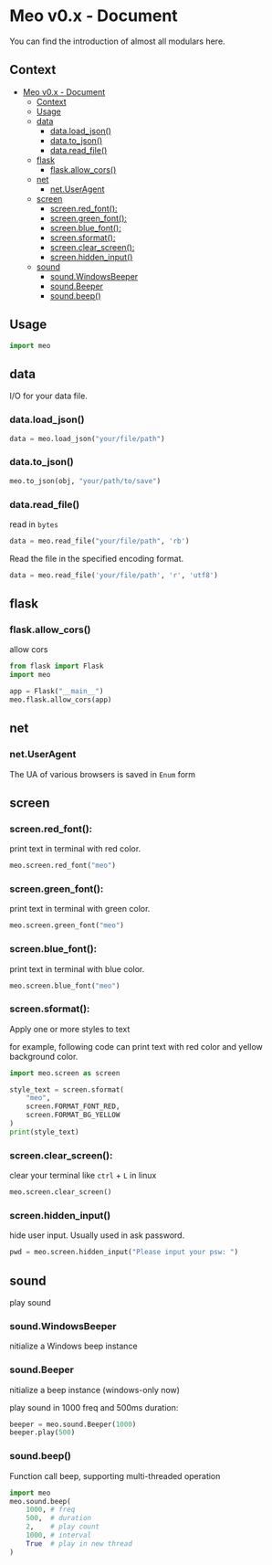 # Meo v0.x - Document

You can find the introduction of almost all modulars here.

## Context

- [Meo v0.x - Document](#meo-v0x---document)
  - [Context](#context)
  - [Usage](#usage)
  - [data](#data)
    - [data.load_json()](#dataload_json)
    - [data.to_json()](#datato_json)
    - [data.read_file()](#dataread_file)
  - [flask](#flask)
    - [flask.allow_cors()](#flaskallow_cors)
  - [net](#net)
    - [net.UserAgent](#netuseragent)
  - [screen](#screen)
    - [screen.red_font():](#screenred_font)
    - [screen.green_font():](#screengreen_font)
    - [screen.blue_font():](#screenblue_font)
    - [screen.sformat():](#screensformat)
    - [screen.clear_screen():](#screenclear_screen)
    - [screen.hidden_input()](#screenhidden_input)
  - [sound](#sound)
    - [sound.WindowsBeeper](#soundwindowsbeeper)
    - [sound.Beeper](#soundbeeper)
    - [sound.beep()](#soundbeep)

## Usage

```python
import meo
```

## data

I/O for your data file.

### data.load_json()

```python
data = meo.load_json("your/file/path")
```

### data.to_json()

```python
meo.to_json(obj, "your/path/to/save")
```

### data.read_file()

read in `bytes`
```python
data = meo.read_file("your/file/path", 'rb')
```

Read the file in the specified encoding format.
```python
data = meo.read_file('your/file/path', 'r', 'utf8')
```

## flask

### flask.allow_cors()

allow cors

```python
from flask import Flask
import meo

app = Flask("__main__")
meo.flask.allow_cors(app)
```

## net

### net.UserAgent

The UA of various browsers is saved in `Enum` form

## screen

### screen.red_font():

print text in terminal with red color.

```python
meo.screen.red_font("meo")
```

### screen.green_font():

print text in terminal with green color.

```python
meo.screen.green_font("meo")
```

### screen.blue_font():

print text in terminal with blue color.

```python
meo.screen.blue_font("meo")
```

### screen.sformat():

Apply one or more styles to text

for example, following code can print text with red color and yellow background color.

```python
import meo.screen as screen

style_text = screen.sformat(
    "meo",
    screen.FORMAT_FONT_RED,
    screen.FORMAT_BG_YELLOW
)
print(style_text)
```

### screen.clear_screen():

clear your terminal like `ctrl` + `L` in linux

```python
meo.screen.clear_screen()
```

### screen.hidden_input()

hide user input. Usually used in ask password.

```python
pwd = meo.screen.hidden_input("Please input your psw: ")
```

## sound

play sound 

### sound.WindowsBeeper

nitialize a Windows beep instance

### sound.Beeper

nitialize a beep instance (windows-only now)

play sound in 1000 freq and 500ms duration:
```python
beeper = meo.sound.Beeper(1000)
beeper.play(500)
```

### sound.beep()

Function call beep, supporting multi-threaded operation

```python
import meo
meo.sound.beep(
    1000, # freq
    500,  # duration
    2,    # play count
    1000, # interval
    True  # play in new thread
)
```
